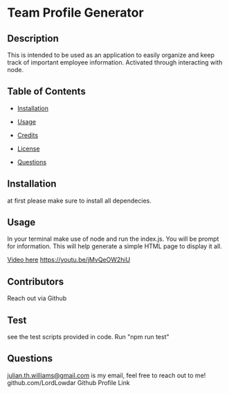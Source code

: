 # Team Profile Generator
    
## Description
This is intended to be used as an application to easily organize and keep track of important employee information. Activated through interacting with node. 

## Table of Contents
- [Installation](#installation)

- [Usage](#usage)

- [Credits](#credits)

- [License](#license)

- [Questions](#questions)






## Installation
at first please make sure to install all dependecies. 







## Usage
In your terminal make use of node and run the index.js. You will be prompt for information. This will help generate a  simple HTML page to display it all.

<a href="https://youtu.be/jMvQeOW2hiU">Video here</a>
https://youtu.be/jMvQeOW2hiU





## Contributors
Reach out via Github




## Test
see the test scripts provided in code. Run "npm run test"




## Questions
julian.th.williams@gmail.com is my email, feel free to reach out to me!
github.com/LordLowdar Github Profile Link